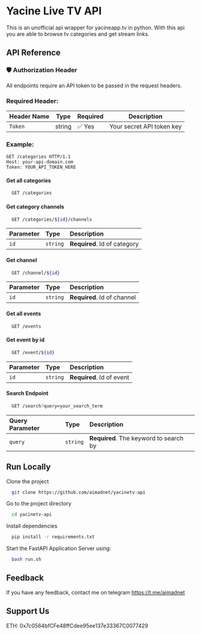 # Yacine Live TV API

This is an unofficial api wrapper for yacineapp.tv in python. With this api you are able to browse tv categories and get stream links.

## API Reference

### 🛡️ Authorization Header

All endpoints require an API token to be passed in the request headers.

### Required Header:

| Header Name | Type   | Required | Description               |
|-------------|--------|----------|---------------------------|
| `Token` | string | ✅ Yes    | Your secret API token key |

### Example:

```http
GET /categories HTTP/1.1
Host: your-api-domain.com
Token: YOUR_API_TOKEN_HERE
```

#### Get all categories

```bash
  GET /categories
```

#### Get category channels

```bash
  GET /categories/${id}/channels
```

| Parameter | Type     | Description                       |
| :-------- | :------- | :-------------------------------- |
| `id`      | `string` | **Required**. Id of category  |

#### Get channel

```bash
  GET /channel/${id}
```

| Parameter | Type     | Description                       |
| :-------- | :------- | :-------------------------------- |
| `id`      | `string` | **Required**. Id of channel  |

#### Get all events

```bash
  GET /events
```

#### Get event by id

```bash
  GET /event/${id}
```

| Parameter | Type     | Description                       |
| :-------- | :------- | :-------------------------------- |
| `id`      | `string` | **Required**. Id of event  |

#### Search Endpoint

```bash
  GET /search?query=your_search_term
```

| Query Parameter | Type     | Description                       |
| :-------- | :------- | :-------------------------------- |
| `query`      | `string` | **Required**. The keyword to search by  |

## Run Locally

Clone the project

```bash
  git clone https://github.com/aimadnet/yacinetv-api
```

Go to the project directory

```bash
  cd yacinetv-api
```

Install dependencies

```bash
  pip install -r requirements.txt
```

Start the FastAPI Application Server using:

```bash
  bash run.sh
```

## Feedback

If you have any feedback, contact me on telegram https://t.me/aimadnet

## Support Us

ETH: 0x7c0564bfCFe48ffCdee95ee137e33367C0077429